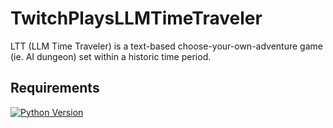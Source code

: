 # TwitchPlaysLLMTimeTraveler

LTT (LLM Time Traveler) is a text-based choose-your-own-adventure game (ie. AI dungeon) set within a historic  time period. 

## Requirements
[![Python Version](https://img.shields.io/badge/Python-3.10.11-blue.svg)](https://www.python.org/downloads/release/python-31011/)
